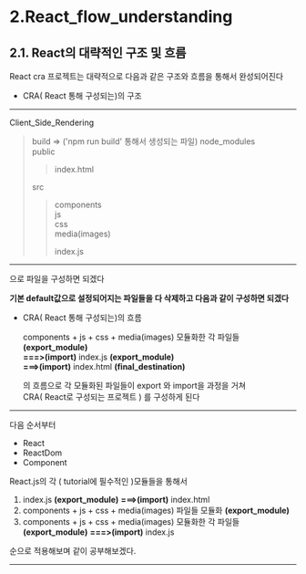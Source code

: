 # 2.React_flow_understanding   
   
## 2.1. React의 대략적인 구조 및 흐름   
   
React cra 프로젝트는 대략적으로 다음과 같은 구조와 흐름을 통해서 완성되어진다   
   
* CRA( React 통해 구성되는)의 구조   

* * *   
Client_Side_Rendering
>   build   => ('npm run build' 통해서 생성되는 파일)
>   node_modules   
>   public   
>      
>   >   index.html   
>      
>   src   
>      
>   >   components      
>   >   js   
>   >   css   
>   >   media(images)   
>   >   
>   >   index.js   
* * *   
   
으로 파일을 구성하면 되겠다   
   
**기본 default값으로 설정되어지는 파일들을 다 삭제하고 다음과 같이 구성하면 되겠다**   
   
* CRA( React 통해 구성되는)의 흐름   
   
    components + js + css + media(images) 모듈화한 각 파일들 **(export_module)**   
    **===>(import)** index.js **(export_module)**   
    **===>(import)** index.html **(final_destination)**   
   
    의 흐름으로 각 모듈화된 파일들이 export 와 import을 과정을 거쳐   
    CRA( React로 구성되는 프로젝트 ) 를 구성하게 된다   
   
* * *   
   
다음 순서부터   
   
* React   
* ReactDom   
* Component   
   
React.js의 각 ( tutorial에 필수적인 )모듈들을 통해서   
   
1. index.js **(export_module)** **===>(import)** index.html   
2. components + js + css + media(images) 파일들 모듈화 **(export_module)**   
3. components + js + css + media(images) 모듈화한 각 파일들 **(export_module)** **===>(import)** index.js   
   
순으로 적용해보며 같이 공부해보겠다.
   
* * *